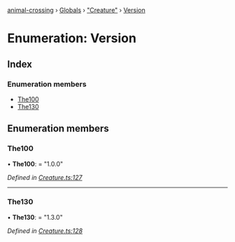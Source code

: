 [animal-crossing](../README.md) › [Globals](../globals.md) › ["Creature"](../modules/_creature_.md) › [Version](_creature_.version.md)

# Enumeration: Version

## Index

### Enumeration members

* [The100](_creature_.version.md#the100)
* [The130](_creature_.version.md#the130)

## Enumeration members

###  The100

• **The100**: = "1.0.0"

*Defined in [Creature.ts:127](https://github.com/Norviah/animal-crossing/blob/577801d/module/types/Creature.ts#L127)*

___

###  The130

• **The130**: = "1.3.0"

*Defined in [Creature.ts:128](https://github.com/Norviah/animal-crossing/blob/577801d/module/types/Creature.ts#L128)*
